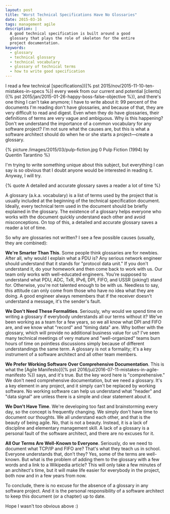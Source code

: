 ```yaml
---
layout: post
title: "Worst Technical Specifications Have No Glossaries"
date: 2015-03-16
tags: management agile
description: |
  A good technical specification is built around a good
  glossary that plays the role of skeleton for the entire
  project documentation.
keywords:
  - glossary
  - technical glossary
  - technical vocabulary
  - glossary of technical terms
  - how to write good specification
---
```


I read a few technical
[specifications]({% pst 2015/nov/2015-11-10-ten-mistakes-in-specs %}) every week from our current
and potential
[clients]({% pst 2015/jan/2015-01-26-happy-boss-false-objective %}),
and there's one thing I can't take anymore;
I have to write about it: 99 percent of the documents I'm reading don't
have glossaries, and because of that, they are very difficult to read
and digest. Even when they do have glossaries, their definitions
of terms are very vague and ambiguous. Why is this happening? Don't we
understand the importance of a common vocabulary for any software project?
I'm not sure what the causes are, but this is what a software
architect should do when he or she starts a project&mdash;create
a glossary.

<!--more-->

{% picture /images/2015/03/pulp-fiction.jpg 0 Pulp Fiction (1994) by Quentin Tarantino %}

I'm trying to write something unique about this subject, but
everything I can say is so obvious that I doubt anyone
would be interested in reading it. Anyway, I will try.

{% quote A detailed and accurate glossary saves a reader a lot of time %}

A glossary (a.k.a. vocabulary) is a list of terms used by the project
that is usually included at the beginning of the technical specification document.
Ideally, every technical term used in the document should be
briefly explained in the glossary. The existence of a glossary helps
everyone who works with the document quickly understand each other
and avoid misconceptions. On top of this, a detailed and accurate glossary
saves a reader a lot of time.

So why are glossaries not written? I see a few possible causes
(usually, they are combined):

**We're Smarter Than This**.
Some people think glossaries are for newbies. After all, why would I
explain what a PDU is? Any serious network engineer should
understand that it stands for "protocol data unit." If you don't understand it,
do your homework and then come back to work with us. Our team only works
with well-educated engineers. You're supposed to understand what PDU,
ADC, TxR, IPv6, DPI, FIFO, and USSR (joking!) stand for. Otherwise,
you're not talented enough to be with us. Needless to say, this
attitude can only come from those who have no idea what they are doing.
A good engineer always remembers that if the receiver doesn't understand
a message, it's the sender's fault.

**We Don't Need These Formalities**.
Seriously, why would we spend time on writing a glossary if everybody
understands all our terms without it? We've been working as a team for a few
years, so we all know what DPI and FIFO are, and we know what "record" and
"timing data" are. Why bother with the glossary, which will provide no
additional business value for us? I've seen many technical meetings of very
mature and "well-organized" teams burn hours of time on pointless discussions
simply because of different understandings the same term.
A glossary is not a formality; it's a key instrument of a software architect
and all other team members.

**We Prefer Working Software Over Comprehensive Documentation**.
This is what the [Agile Manifesto]({% pst 2016/jul/2016-07-11-mistakes-in-agile-manifesto %})
says, and it's true. But the key word here is
"comprehensive." We don't need comprehensive documentation, but we need
a glossary. It's a key element in any project, and it simply can't
be replaced by working software. No working software can help us
understand what "header" and "data signal" are unless there
is a simple and clear statement about it.

**We Don't Have Time**.
We're developing too fast and brainstorming every day, so the concept
is frequently changing. We simply don't have time to document our
thoughts. We all understand each other, and that is the beauty of being agile.
No, that is not a beauty. Instead, it is a lack of discipline
and elementary management skill.
A lack of a glossary is a personal fault of the software architect, and there
are no excuses for it.

**All Our Terms Are Well-Known to Everyone**.
Seriously, do we need to document what TCP/IP and FIFO are? That's
what they teach us in school. Everyone understands that, don't they? Yes,
some of the terms are well-known. But what is the problem of adding them
to the glossary with a few words and a link to a Wikipedia article? This
will only take a few minutes of an architect's time, but it will make life easier
for everybody in the project, both now and in a few years from now.

To conclude, there is no excuse for the absence of a glossary in any
software project. And it is the personal responsibility of a software
architect to keep this document (or a chapter) up to date.

Hope I wasn't too obvious above :)
